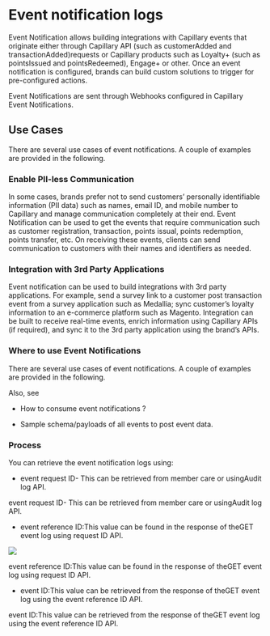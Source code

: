 # Event notification logs

Event Notification allows building integrations with Capillary events that originate either through Capillary API (such as customerAdded and transactionAdded)requests or Capillary products such as Loyalty+ (such as pointsIssued and pointsRedeemed), Engage+ or other. Once an event notification is configured, brands can build custom solutions to trigger for pre-configured actions.

Event Notifications are sent through Webhooks configured in Capillary Event Notifications.

## Use Cases

There are several use cases of event notifications. A couple of examples are provided in the following.

### Enable PII-less Communication

In some cases, brands prefer not to send customers’ personally identifiable information (PII data) such as names, email ID, and mobile number to Capillary and manage communication completely at their end. Event Notification can be used to get the events that require communication such as customer registration, transaction, points issual, points redemption, points transfer, etc. On receiving these events, clients can send communication to customers with their names and identifiers as needed.

### Integration with 3rd Party Applications

Event notification can be used to build integrations with 3rd party applications. For example, send a survey link to a customer post transaction event from a survey application such as Medallia; sync customer’s loyalty information to an e-commerce platform such as Magento. Integration can be built to receive real-time events, enrich information using Capillary APIs (if required), and sync it to the 3rd party application using the brand’s APIs.

### Where to use Event Notifications

There are several use cases of event notifications. A couple of examples are provided in the following.

Also, see

- How to consume event notifications ?

- Sample schema/payloads of all events to post event data.

### Process

You can retrieve the event notification logs using:

- event request ID- This can be retrieved from member care or usingAudit log API.

event request ID- This can be retrieved from member care or usingAudit log API.

- event reference ID:This value can be found in the response of theGET event log using request ID API.

![](https://files.readme.io/0a97246e6111c4534a48d76c037c9ad7fad2b34ec5352bb29a284be14b02d0d9-image.png)

event reference ID:This value can be found in the response of theGET event log using request ID API.

- event ID:This value can be retrieved from the response of theGET event log using the event reference ID API.

event ID:This value can be retrieved from the response of theGET event log using the event reference ID API.